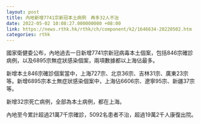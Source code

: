 ```yaml
---
layout: post
title: 內地新增7741宗新冠本土病例　再多32人不治
date: 2022-05-02 10:08:27.000000000 +08:00
link: https://news.rthk.hk/rthk/ch/component/k2/1646634-20220502.htm
categories: rthk
---
```


國家衛健委公布，內地過去一日新增7741宗新冠病毒本土個案，包括846宗確診病例，以及6895宗無症狀感染個案，兩項數據都以上海佔最多。

新增本土846宗確診個案當中，上海727宗、北京36宗、吉林31宗、廣東23宗等。新增6895宗本土無症狀感染個案中，上海佔6606宗、遼寧95宗、新疆37宗等。

新增32宗死亡病例，全部為本土病例，都在上海。

內地至今累計超過21萬7千宗確診，5092名患者不治，超過19萬2千人康復出院。
